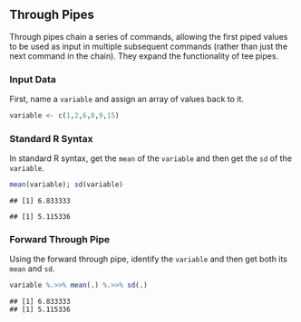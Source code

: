 ## Through Pipes

Through pipes chain a series of commands, allowing the first piped values to be used as input in multiple subsequent commands (rather than just the next command in the chain). They expand the functionality of tee pipes.

### Input Data

First, name a `variable` and assign an array of values back to it.


```r
variable <- c(1,2,6,8,9,15)
```

### Standard R Syntax

In standard R syntax, get the `mean` of the `variable` and then get the `sd` of the `variable`.


```r
mean(variable); sd(variable)
```

```
## [1] 6.833333
```

```
## [1] 5.115336
```

### Forward Through Pipe

Using the forward through pipe, identify the `variable` and then get both its `mean` and `sd`.


```r
variable %.>>% mean(.) %.>>% sd(.)
```

```
## [1] 6.833333
## [1] 5.115336
```
